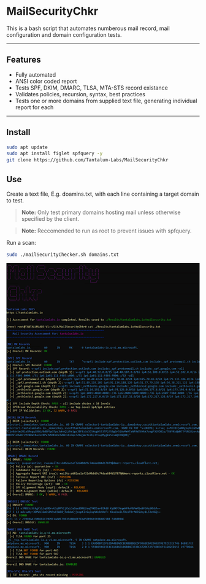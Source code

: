 # MailSecurityChkr

This is a bash script that automates numberous mail record, mail configuration and domain configuration tests.

---

## Features

- Fully automated
- ANSI color coded report
- Tests SPF, DKIM, DMARC, TLSA, MTA-STS record existance
- Validates policies, recursion, syntax, best practices
- Tests one or more domains from supplied text file, generating individual report for each

---

## Install

   ```bash
   sudo apt update
   sudo apt install figlet spfquery -y
   git clone https://github.com/Tantalum-Labs/MailSecurityChkr
   ```

## Use

   Create a text file, E.g. doamins.txt, with each line containing a target domain to test.

   > **Note:** Only test primary domains hosting mail unless otherwise specified by the client.

   > **Note:** Reccomended to run as root to prevent issues with spfquery.

   Run a scan:
   ```bash
   sudo ./mailSecurityChecker.sh domains.txt
   ```

   ![Scan Example](images/mailSecurityChkr-running.png)
